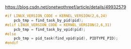 https://blog.csdn.net/onetwothreef/article/details/49932579

```cpp
#if LINUX_VERSION_CODE < KERNEL_VERSION(2,6,24)
	pcb_tmp = find_task_by_pid(pid);
#elif LINUX_VERSION_CODE < KERNEL_VERSION(2,6,31)
	pcb_tmp = find_task_by_vpid(pid);
#else
	pcb_tmp = pid_task(find_vpid(pid), PIDTYPE_PID);
#endif
```
